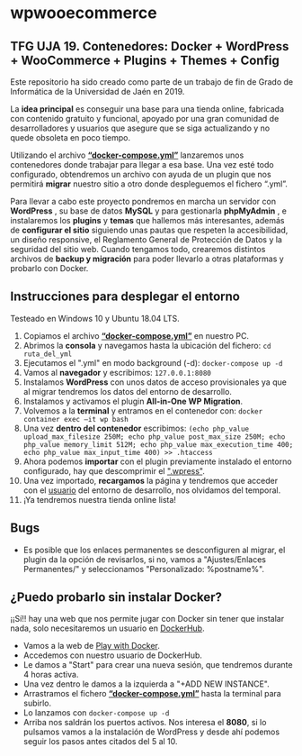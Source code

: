 # wpwooecommerce
## TFG UJA 19. Contenedores: Docker + WordPress + WooCommerce + Plugins + Themes + Config

Este repositorio ha sido creado como parte de un trabajo de fin de Grado de Informática de la Universidad de Jaén en 2019.

La **idea principal** es conseguir una base para una tienda online, fabricada con contenido gratuito y funcional, apoyado por una gran comunidad de desarrolladores y usuarios que asegure que se siga actualizando y no quede obsoleta en poco tiempo.  

Utilizando el archivo **[“docker-compose.yml”](https://github.com/cil00001/wpwooecommerce/blob/master/docker-compose.yml)** lanzaremos unos contenedores donde trabajar para llegar a esa base. Una vez esté todo configurado, obtendremos un archivo con ayuda de un plugin que nos permitirá **migrar** nuestro sitio a otro donde despleguemos el fichero “.yml”.

Para llevar a cabo este proyecto pondremos en marcha un servidor con **WordPress** , su base de datos  **MySQL**  y para gestionarla **phpMyAdmin** , e instalaremos los **plugins** y **temas** que hallemos más interesantes, además de **configurar el sitio** siguiendo unas pautas que respeten la accesibilidad, un diseño responsive, el Reglamento General de Protección de Datos y la seguridad del sitio web. Cuando tengamos todo, crearemos distintos archivos de **backup y migración** para poder llevarlo a otras plataformas y probarlo con Docker.

## Instrucciones para desplegar el entorno

Testeado en Windows 10 y Ubuntu 18.04 LTS.

1. Copiamos el archivo **[“docker-compose.yml”](https://github.com/cil00001/wpwooecommerce/blob/master/docker-compose.yml)** en nuestro PC.
2. Abrimos la **consola** y navegamos hasta la ubicación del fichero: `cd ruta_del_yml`
3. Ejecutamos el ".yml" en modo background (-d): `docker-compose up -d`
4. Vamos al **navegador** y escribimos: `127.0.0.1:8080`
5. Instalamos **WordPress** con unos datos de acceso provisionales ya que al migrar tendremos los datos del entorno de desarrollo.
6. Instalamos y activamos el plugin **All-in-One WP Migration**.
7. Volvemos a la **terminal** y entramos en el contenedor con: `docker container exec –it wp bash`
8. Una vez **dentro del contenedor** escribimos: `(echo php_value upload_max_filesize 250M; echo php_value post_max_size 250M; echo php_value memory_limit 512M; echo php_value max_execution_time 400; echo php_value max_input_time 400) >> .htaccess`
9. Ahora podemos **importar** con el plugin previamente instalado el entorno configurado, hay que descomprimir el [".wpress"](https://github.com/cil00001/wpwooecommerce/tree/master/Backup%26Migration/MigrationFile_All-in-One%20WP%20Migration).
10. Una vez importado, **recargamos** la página y tendremos que acceder con el [usuario](https://github.com/cil00001/wpwooecommerce/blob/master/Backup%26Migration/Acceso) del entorno de desarrollo, nos olvidamos del temporal.
11. ¡Ya tendremos nuestra tienda online lista! 

## Bugs

- Es posible que los enlaces permanentes se desconfiguren al migrar, el plugin da la opción de revisarlos, si no, vamos a "Ajustes/Enlaces Permanentes/" y seleccionamos "Personalizado: %postname%".

## ¿Puedo probarlo sin instalar Docker?

¡¡Sí!! hay una web que nos permite jugar con Docker sin tener que instalar nada, solo necesitaremos un usuario en [DockerHub](https://hub.docker.com/).

- Vamos a la web de [Play with Docker](https://labs.play-with-docker.com/#).
- Accedemos con nuestro usuario de DockerHub.
- Le damos a "Start" para crear una nueva sesión, que tendremos durante 4 horas activa.
- Una vez dentro le damos a la izquierda a "+ADD NEW INSTANCE".
- Arrastramos el fichero **[“docker-compose.yml”](https://github.com/cil00001/wpwooecommerce/blob/master/docker-compose.yml)** hasta la terminal para subirlo.
- Lo lanzamos con `docker-compose up -d`
- Arriba nos saldrán los puertos activos. Nos interesa el **8080**, si lo pulsamos vamos a la instalación de WordPress y desde ahí podemos seguir los pasos antes citados del 5 al 10.
